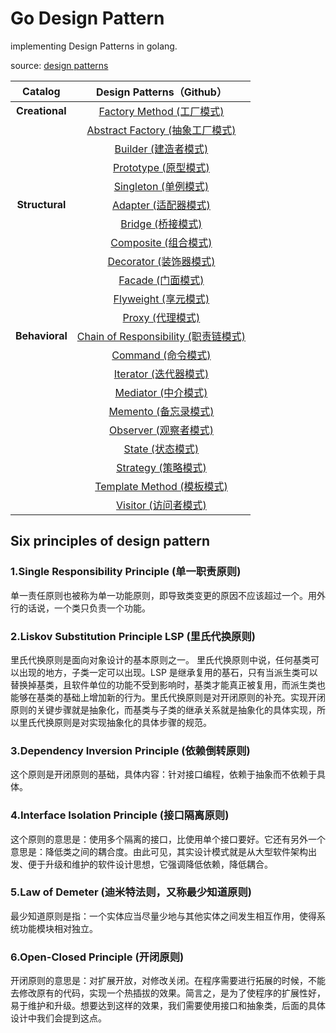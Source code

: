 # Go Design Pattern

implementing Design Patterns in golang.

source: [design patterns](https://refactoring.guru/design-patterns)

|  **Catalog**   |                   **Design Patterns（Github）**                    |
| :------------: | :----------------------------------------------------------------: |
| **Creational** |        [Factory Method (工厂模式)](01_factory)         |
|                | [Abstract Factory (抽象工厂模式)](02_abstract_factory) |
|                |           [Builder (建造者模式)](03_builder)           |
|                |          [Prototype (原型模式)](04_prototype)          |
|                |                      [Singleton (单例模式)](05_singleton)                      |
| **Structural** |                      [Adapter (适配器模式)]()                      |
|                |                       [Bridge (桥接模式)]()                        |
|                |                      [Composite (组合模式)]()                      |
|                |                     [Decorator (装饰器模式)]()                     |
|                |                       [Facade (门面模式)]()                        |
|                |                      [Flyweight (享元模式)]()                      |
|                |                        [Proxy (代理模式)]()                        |
| **Behavioral** |              [Chain of Responsibility (职责链模式)]()              |
|                |                       [Command (命令模式)]()                       |
|                |                     [Iterator (迭代器模式)]()                      |
|                |                      [Mediator (中介模式)]()                       |
|                |                      [Memento (备忘录模式)]()                      |
|                |                     [Observer (观察者模式)]()                      |
|                |                        [State (状态模式)]()                        |
|                |                      [Strategy (策略模式)]()                       |
|                |                   [Template Method (模板模式)]()                   |
|                |                      [Visitor (访问者模式)]()                      |

## Six principles of design pattern

### 1.Single Responsibility Principle (单一职责原则)

单一责任原则也被称为单一功能原则，即导致类变更的原因不应该超过一个。用外行的话说，一个类只负责一个功能。

### 2.Liskov Substitution Principle LSP (里氏代换原则)

里氏代换原则是面向对象设计的基本原则之一。 里氏代换原则中说，任何基类可以出现的地方，子类一定可以出现。LSP 是继承复用的基石，只有当派生类可以替换掉基类，且软件单位的功能不受到影响时，基类才能真正被复用，而派生类也能够在基类的基础上增加新的行为。里氏代换原则是对开闭原则的补充。实现开闭原则的关键步骤就是抽象化，而基类与子类的继承关系就是抽象化的具体实现，所以里氏代换原则是对实现抽象化的具体步骤的规范。

### 3.Dependency Inversion Principle (依赖倒转原则)

这个原则是开闭原则的基础，具体内容：针对接口编程，依赖于抽象而不依赖于具体。

### 4.Interface Isolation Principle (接口隔离原则)

这个原则的意思是：使用多个隔离的接口，比使用单个接口要好。它还有另外一个意思是：降低类之间的耦合度。由此可见，其实设计模式就是从大型软件架构出发、便于升级和维护的软件设计思想，它强调降低依赖，降低耦合。

### 5.Law of Demeter (迪米特法则，又称最少知道原则)

最少知道原则是指：一个实体应当尽量少地与其他实体之间发生相互作用，使得系统功能模块相对独立。

### 6.Open-Closed Principle (开闭原则)

开闭原则的意思是：对扩展开放，对修改关闭。在程序需要进行拓展的时候，不能去修改原有的代码，实现一个热插拔的效果。简言之，是为了使程序的扩展性好，易于维护和升级。想要达到这样的效果，我们需要使用接口和抽象类，后面的具体设计中我们会提到这点。
